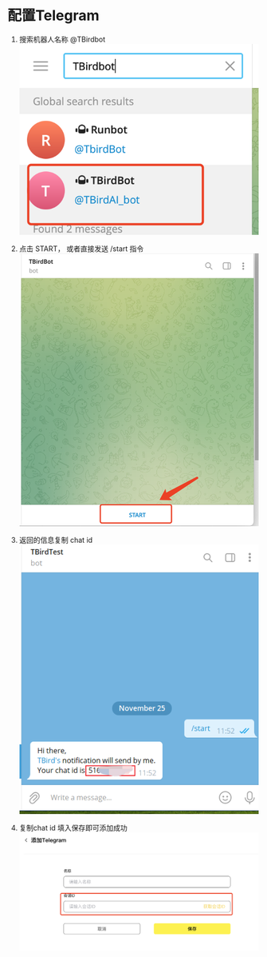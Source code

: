 # 配置Telegram

1. 搜索机器人名称 @TBirdbot
![验证节点](<../../.gitbook/assets/1222/telegram4.png>)

2. 点击 START， 或者直接发送 /start 指令
![验证节点](<../../.gitbook/assets/1222/telegram3.png>)

3. 返回的信息复制 chat id
![验证节点](<../../.gitbook/assets/1222/telegram_cc.png>)

4. 复制chat id 填入保存即可添加成功
![验证节点](<../../.gitbook/assets/1222/telegram5.png>)

